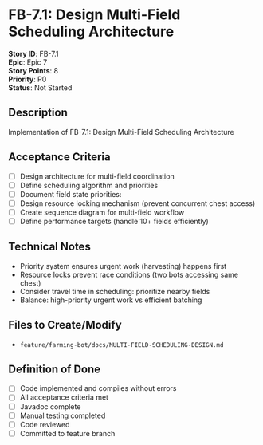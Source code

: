 # FB-7.1: Design Multi-Field Scheduling Architecture

**Story ID**: FB-7.1  
**Epic**: Epic 7  
**Story Points**: 8  
**Priority**: P0  
**Status**: Not Started  

## Description
Implementation of FB-7.1: Design Multi-Field Scheduling Architecture

## Acceptance Criteria
- [ ] Design architecture for multi-field coordination
- [ ] Define scheduling algorithm and priorities
- [ ] Document field state priorities:
- [ ] Design resource locking mechanism (prevent concurrent chest access)
- [ ] Create sequence diagram for multi-field workflow
- [ ] Define performance targets (handle 10+ fields efficiently)

## Technical Notes
- Priority system ensures urgent work (harvesting) happens first
- Resource locks prevent race conditions (two bots accessing same chest)
- Consider travel time in scheduling: prioritize nearby fields
- Balance: high-priority urgent work vs efficient batching

## Files to Create/Modify
- `feature/farming-bot/docs/MULTI-FIELD-SCHEDULING-DESIGN.md`

## Definition of Done
- [ ] Code implemented and compiles without errors
- [ ] All acceptance criteria met
- [ ] Javadoc complete
- [ ] Manual testing completed
- [ ] Code reviewed
- [ ] Committed to feature branch
